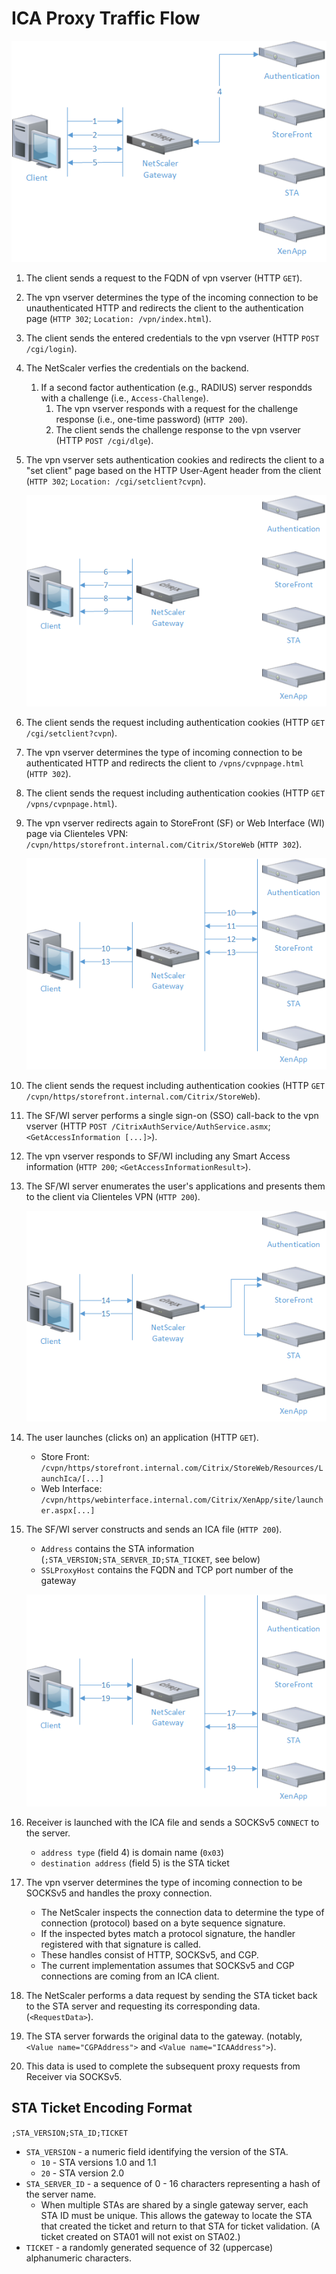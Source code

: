# ICA Proxy Traffic Flow

![NetScaler ICA Proxy Traffic Flow Diagram - Authentication](images/icaproxy_1-auth.png)

1. The client sends a request to the FQDN of vpn vserver (HTTP `GET`).

1. The vpn vserver determines the type of the incoming connection to be unauthenticated HTTP and redirects the client to the authentication page (`HTTP 302`; `Location: /vpn/index.html`).

1. The client sends the entered credentials to the vpn vserver (HTTP `POST /cgi/login`).

1. The NetScaler verfies the credentials on the backend.
	1. If a second factor authentication (e.g., RADIUS) server respondds with a challenge (i.e., `Access-Challenge`).
		1. The vpn vserver responds with a request for the challenge response (i.e., one-time password) (`HTTP 200`).
		1. The client sends the challenge response to the vpn vserver (HTTP `POST /cgi/dlge`).

1. The vpn vserver sets authentication cookies and redirects the client to a "set client" page based on the HTTP User-Agent header from the client (`HTTP 302`; `Location: /cgi/setclient?cvpn`).

	![NetScaler ICA Proxy Traffic Flow Diagram - Connection Setup](images/icaproxy_2-setup.png)

1. The client sends the request including authentication cookies (HTTP `GET /cgi/setclient?cvpn`).

1. The vpn vserver determines the type of incoming connection to be authenticated HTTP and redirects the client to `/vpns/cvpnpage.html` (`HTTP 302`).

1. The client sends the request including authentication cookies (HTTP `GET /vpns/cvpnpage.html`).

1. The vpn vserver redirects again to StoreFront (SF) or Web Interface (WI) page via Clienteles VPN: `/cvpn/https/storefront.internal.com/Citrix/StoreWeb` (`HTTP 302`).

	![NetScaler ICA Proxy Traffic Flow Diagram - Single Sign-On](images/icaproxy_3-sso.png)

1. The client sends the request including authentication cookies (HTTP `GET /cvpn/https/storefront.internal.com/Citrix/StoreWeb`).

1. The SF/WI server performs a single sign-on (SSO) call-back to the vpn vserver (HTTP `POST /CitrixAuthService/AuthService.asmx`; `<GetAccessInformation [...]>`).

1. The vpn vserver responds to SF/WI including any Smart Access information (`HTTP 200`; `<GetAccessInformationResult>`).

1. The SF/WI server enumerates the user's applications and presents them to the client via Clienteles VPN  (`HTTP 200`).

	![NetScaler ICA Proxy Traffic Flow Diagram - ICA File](images/icaproxy_4-ica.png)

1. The user launches (clicks on) an application (HTTP `GET`).
	- Store Front: `/cvpn/https/storefront.internal.com/Citrix/StoreWeb/Resources/LaunchIca/[...]`
	- Web Interface: `/cvpn/https/webinterface.internal.com/Citrix/XenApp/site/launcher.aspx[...]`

1. The SF/WI server constructs and sends an ICA file (`HTTP 200`).
	- `Address` contains the STA information (`;STA_VERSION;STA_SERVER_ID;STA_TICKET`, see below)
	- `SSLProxyHost` contains the FQDN and TCP port number of the gateway

	![NetScaler ICA Proxy Traffic Flow Diagram - Connection Setup](images/icaproxy_5-proxy.png)

1.  Receiver is launched with the ICA file and sends a SOCKSv5 `CONNECT` to the server.
	- `address type` (field 4) is domain name (`0x03`)
	- `destination address` (field 5) is the STA ticket

1. The vpn vserver determines the type of incoming connection to be SOCKSv5 and handles the proxy connection.
	- The NetScaler inspects the connection data to determine the type of connection (protocol) based on a byte sequence signature.
	- If the inspected bytes match a protocol signature, the handler registered with that signature is called.
	- These handles consist of HTTP, SOCKSv5, and CGP.
	- The current implementation assumes that SOCKSv5 and CGP connections are coming from an ICA client.

1. The NetScaler performs a data request by sending the STA ticket back to the STA server and requesting its corresponding data. (`<RequestData>`).

1. The STA server forwards the original data to the gateway. (notably, `<Value name="CGPAddress">` and `<Value name="ICAAddress">`).

1. This data is used to complete the subsequent proxy requests from Receiver via SOCKSv5.

## STA Ticket Encoding Format
`;STA_VERSION;STA_ID;TICKET`
- `STA_VERSION` - a numeric field identifying the version of the STA.
  - `10` - STA versions 1.0 and 1.1
  - `20` - STA version 2.0
- `STA_SERVER_ID` - a sequence of 0 - 16 characters representing a hash of the server name.
  - When multiple STAs are shared by a single gateway server, each STA ID must be unique. This allows the gateway to locate the STA that created the ticket and return to that STA for ticket validation. (A ticket created on STA01 will not exist on STA02.)
- `TICKET` - a randomly generated sequence of 32 (uppercase) alphanumeric characters.
